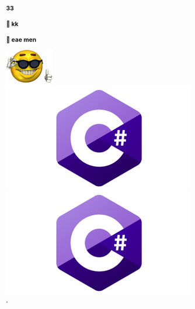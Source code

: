 ### 33
### 🌱 kk
### 🔭 eae men
![eae](https://github.com/33gustavo33/33gustavo33/blob/master/697678396645179453.png?raw=true)
![eae](https://github.com/Dodecagono/Dodecagono/blob/main/C-Sharp.png?raw=true)
![eae](https://github.com/Dodecagono/Dodecagono/blob/main/C-Sharp.png?raw=true)
<!--
**33gustavo33/33gustavo33** is a ✨ _special_ ✨ repository because its `README.md` (this file) appears on your GitHub profile.

Here are some ideas to get you started:

- 🔭 I’m currently working on ...
- 🌱 I’m currently learning ...
- 👯 I’m looking to collaborate on ...
- 🤔 I’m looking for help with ...
- 💬 Ask me about ...
- 📫 How to reach me: ...
- 😄 Pronouns: ...
- ⚡ Fun fact: ...
-->
'
